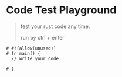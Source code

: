 # Code Test Playground

> test your rust code any time.
>
> run by ctrl + enter

```rust,editable
# #![allow(unused)]
# fn main() {
  // write your code

# }
```
